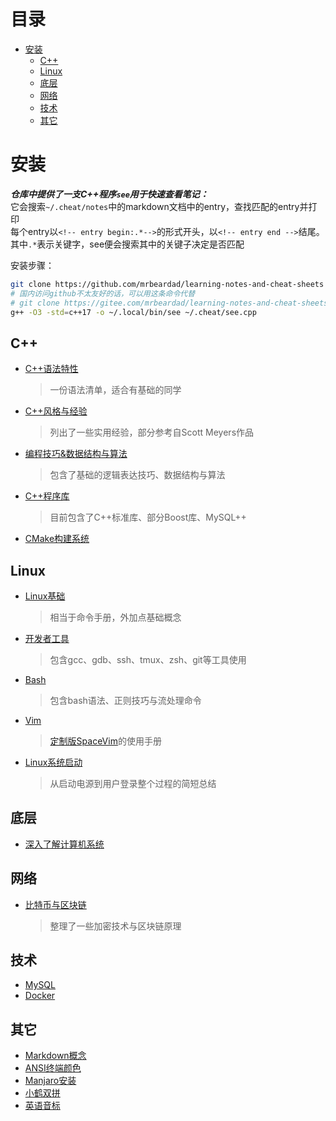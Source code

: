 # 目录
<!-- vim-markdown-toc GFM -->

- [安装](#安装)
  - [C++](#c)
  - [Linux](#linux)
  - [底层](#底层)
  - [网络](#网络)
  - [技术](#技术)
  - [其它](#其它)

<!-- vim-markdown-toc -->
# 安装
***仓库中提供了一支C++程序`see`用于快速查看笔记：***  
它会搜索`~/.cheat/notes`中的markdown文档中的entry，查找匹配的entry并打印  
每个entry以`<!-- entry begin:.*-->`的形式开头，以`<!-- entry end -->`结尾。
其中`.*`表示关键字，see便会搜索其中的关键子决定是否匹配  

安装步骤：
```sh
git clone https://github.com/mrbeardad/learning-notes-and-cheat-sheets ~/.cheat
# 国内访问github不太友好的话，可以用这条命令代替
# git clone https://gitee.com/mrbeardad/learning-notes-and-cheat-sheets ~/.cheat
g++ -O3 -std=c++17 -o ~/.local/bin/see ~/.cheat/see.cpp
```

## C++
* [C++语法特性](notes/cpp.md)
    > 一份语法清单，适合有基础的同学
* [C++风格与经验](notes/cppstyle.md)
    > 列出了一些实用经验，部分参考自Scott Meyers作品
* [编程技巧&数据结构与算法](notes/dsaa.md)
    > 包含了基础的逻辑表达技巧、数据结构与算法
* [C++程序库](notes/cppman.md)
    > 目前包含了C++标准库、部分Boost库、MySQL++
* [CMake构建系统](notes/cmake.md)

## Linux
* [Linux基础](notes/linux.md)
    > 相当于命令手册，外加点基础概念
* [开发者工具](notes/devtool.md)
    > 包含gcc、gdb、ssh、tmux、zsh、git等工具使用
* [Bash](notes/bash.md)
    > 包含bash语法、正则技巧与流处理命令
* [Vim](notes/vim.md)
    > [定制版SpaceVim](https://github.com/mrbeardad/SpaceVim)的使用手册
* [Linux系统启动](notes/boot.md)
    > 从启动电源到用户登录整个过程的简短总结

## 底层
* [深入了解计算机系统](notes/csapp.md)

## 网络
* [比特币与区块链](notes/bitcoin.md)
    > 整理了一些加密技术与区块链原理

## 技术
* [MySQL](notes/mysql.md)
* [Docker](notes/docker.md)

## 其它
* [Markdown概念](notes/markdown.md)
* [ANSI终端颜色](notes/ansi.md)
* [Manjaro安装](notes/manjaro.md)
* [小鹤双拼](notes/xhup.md)
* [英语音标](notes/english.md)


